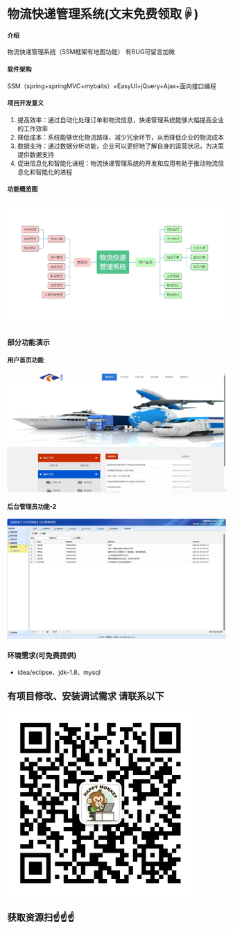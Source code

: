 # 物流快递管理系统(文末免费领取☟)

#### 介绍
物流快递管理系统（SSM框架有地图功能）
有BUG可留言加微

#### 软件架构
SSM（spring+springMVC+mybaits）+EasyUI+jQuery+Ajax+面向接口编程


#### 项目开发意义

1.  提高效率：通过自动化处理订单和物流信息，快递管理系统能够大幅提高企业的工作效率
2.  降低成本：系统能够优化物流路径、减少冗余环节，从而降低企业的物流成本
3.  数据支持：通过数据分析功能，企业可以更好地了解自身的运营状况，为决策提供数据支持
4.  促进信息化和智能化进程：物流快递管理系统的开发和应用有助于推动物流信息化和智能化的进程


#### 功能概览图
![输入图片说明](photo/%E5%8A%9F%E8%83%BD%E5%9B%BE.png)

### 部分功能演示
#### 用户首页功能
![输入图片说明](photo/%E9%A6%96%E9%A1%B5%E5%8A%9F%E8%83%BD%E5%9B%BE.gif)

#### 后台管理员功能-2
![输入图片说明](photo/%E7%AE%A1%E7%90%86%E5%91%98%E5%8A%9F%E8%83%BD-2.gif)


### 环境需求(可免费提供)
- idea/eclipse、jdk-1.8、mysql

## 有项目修改、安装调试需求 请联系以下
![关注免费领](联系.png)

## 获取资源扫☝☝☝


